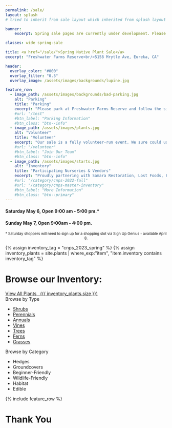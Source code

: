 ```yaml
---
permalink: /sale/
layout: splash
# tried to inherit from sale layout which inherited from splash layout but splash layout was called first? resulting in blanks where sale defined variables

banner:
    excerpt: Spring sale pages are currently under development. Please do not share publicly.

classes: wide spring-sale

title: <a href="/sale/">Spring Native Plant Sale</a> 
excerpt: "Freshwater Farms Reserve<br/>5158 Mrytle Ave, Eureka, CA"

header:
  overlay_color: "#000"
  overlay_filter: "0.5"
  overlay_image: /assets/images/backgrounds/lupine.jpg

feature_row:
  - image_path: /assets/images/backgrounds/bad-parking.jpg
    alt: "Parking"
    title: "Parking"
    excerpt: "Please park at Freshwater Farms Reserve and follow the signs to the nursery. Sign Up Genius is required for Saturday shopping to avoid crazy parking situations."
    #url: "/test"
    #btn_label: "Parking Information"
    #btn_class: "btn--info"
  - image_path: /assets/images/plants.jpg
    alt: "Volunteer"
    title: "Volunteer"
    excerpt: "Our sale is a fully volunteer-run event. We sure could use your help putting it on! Email us for all the details."
    #url: "/volunteer"
    #btn_label: "Join Our Team"
    #btn_class: "btn--info"
  - image_path: /assets/images/starts.jpg
    alt: "Inventory"
    title: "Participating Nurseries & Vendors"
    excerpt: "Proudly partnering with Samara Restoration, Lost Foods, Bob Vogt, Beresford Bulbs"
    #url: "/category/cnps-2022-fall"
    #url: "/category/cnps-master-inventory"
    #btn_label: "More Information"
    #btn_class: "btn--primary"
---
```

<div class="hours">
    <h4>Saturday May 6, Open 9:00 am - 5:00 pm.*</h4>
    <h4>Sunday May 7, Open 9:00am - 4:00 pm.</h4>
</div>
<p style="text-align:center; font-size: 0.8em">
* Saturday shoppers will need to sign up for a shopping slot via Sign Up Genius - available April 8.
</p>

{% assign inventory_tag = "cnps_2023_spring" %}
{% assign inventory_plants = site.plants | where_exp:"item",
    "item.inventory contains inventory_tag" %}

<div class="browse-block">
    <div class="heading">
        <h1>Browse our Inventory:</h1>
        <a class="btn btn--primary" href="/sale/all/">View All Plants&nbsp; 
            <span class="count">&nbsp;({{ inventory_plants.size }})</span>
        </a>
    </div>
    <div class="content">
        <div class="inventory_type box">
            Browse by Type
            <ul>
                <li>
                    <a href="/sale/shrubs/">Shrubs</a>
                </li>
                <li>
                    <a href="/sale/perennials/">Perennials</a>
                </li>
                <li>
                    <a href="/sale/annuals/">Annuals</a>
                </li>
                <li><a href="/sale/vines/">Vines</a></li>
                <li><a href="/sale/trees/">Trees</a></li>
                <li><a href="/sale/ferns/">Ferns</a></li>
                <li><a href="/sale/grasses/">Grasses</a></li>
            </ul>
        </div>
        <div class="inventory_category box">
            Browse by Category
            <ul>
                <li>Hedges</li>
                <li>Groundcovers</li>
                <li>Beginner-Friendly</li>
                <li>Wildlife-Friendly</li>
                <li>Habitat</li>
                <li>Edible</li>
            </ul>
        </div>
        <div class="clear"></div>
    </div>
</div>
{% include feature_row %}

<div class="thanks-block">
    <h1>Thank You</h1>
    <div style="display:none">
    <p>We want to send huge thank yous to everyone who supports us in some way.</p>
    <p>Thank you to those of you who shop our sales. From those of you rewilding entire yards, to those of you tending small native plants on your balcony, we appreciate you eco-warriors! We all do what we can and every little bit helps.</p>
    <p>We appreciate the nurseries and vendors that we partner with and the community of sharing and support you offer us. We feel so lucky to be working alongside you.</p>
    <p>Thank you to nursery managers Chris and Barbara for your tireless efforts and countless hours of hard work. We couldn't ask for more dedicated leaders.</p>
    <p>Thank you to all our nursery volunteers. Whether you have volunteered for one hour or many more, we appreciate you! This has been a particularly long winter but seeing everyone show up, ready to work in the cold mornings warms our hearts: 
    Alice, Andrea, Anita, Barbara, Bobby, Brian, Callie, Carol, Charlie, Chris, Christine, Dino, Emily, Hannah, Kate, Kellie, Kevin, Jessi, Jessica, June, Matt, Marcia, Rebecca, Sam, Sharon, Steph, Steve, Trey, Victoria
    </p>
    </div>
</div>
